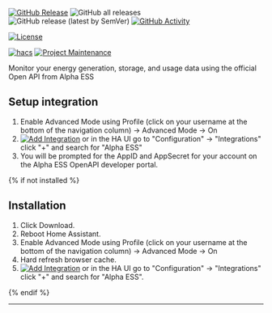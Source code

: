 [![GitHub Release][releases-shield]][releases]
![GitHub all releases][download-all]
![GitHub release (latest by SemVer)][download-latest]
[![GitHub Activity][commits-shield]][commits]

[![License][license-shield]][license]

[![hacs][hacsbadge]][hacs]
[![Project Maintenance][maintenance-shield]][user_profile]

Monitor your energy generation, storage, and usage data using the official Open API from Alpha ESS

## Setup integration

1. Enable Advanced Mode using Profile (click on your username at the bottom of the navigation column) -> Advanced Mode -> On
2. [![Add Integration][add-integration-badge]][add-integration] or in the HA UI go to "Configuration" -> "Integrations" click "+" and search for "Alpha ESS"
3. You will be prompted for the AppID and AppSecret for your account on the Alpha ESS OpenAPI developer portal.

{% if not installed %}

## Installation

1. Click Download.
2. Reboot Home Assistant.
3. Enable Advanced Mode using Profile (click on your username at the bottom of the navigation column) -> Advanced Mode -> On
4. Hard refresh browser cache.
5. [![Add Integration][add-integration-badge]][add-integration] or in the HA UI go to "Configuration" -> "Integrations" click "+" and search for "Alpha ESS".

{% endif %}


<!---->

---

[commits-shield]: https://img.shields.io/github/commit-activity/y/CharlesGillanders/homeassistant-alphaESS.svg?style=for-the-badge
[commits]: https://github.com/CharlesGillanders/homeassistant-alphaESS/commits/main
[hacs]: https://github.com/custom-components/hacs
[hacsbadge]: https://img.shields.io/badge/HACS-Custom-orange.svg?style=for-the-badge
[discord]: https://discord.gg/Qa5fW2R
[discord-shield]: https://img.shields.io/discord/330944238910963714.svg?style=for-the-badge
[forum-shield]: https://img.shields.io/badge/community-forum-brightgreen.svg?style=for-the-badge
[forum]: https://community.home-assistant.io/
[license-shield]: https://img.shields.io/github/license/CharlesGillanders/homeassistant-alphaESS.svg?style=for-the-badge
[license]: LICENSE
[maintenance-shield]: https://img.shields.io/badge/maintainer-Charles%20Gillanders%20%40CharlesGillanders-blue.svg?style=for-the-badge
[releases-shield]: https://img.shields.io/github/release/CharlesGillanders/homeassistant-alphaESS.svg?style=for-the-badge
[releases]: https://github.com/CharlesGillanders/homeassistant-alphaESS/releases
[user_profile]: https://github.com/CharlesGillanders
[download-all]: https://img.shields.io/github/downloads/CharlesGillanders/homeassistant-alphaESS/total?style=for-the-badge
[download-latest]: https://img.shields.io/github/downloads/CharlesGillanders/homeassistant-alphaESS/latest/total?style=for-the-badge
[add-integration]: https://my.home-assistant.io/redirect/config_flow_start?domain=alphaess
[add-integration-badge]: https://my.home-assistant.io/badges/config_flow_start.svg
